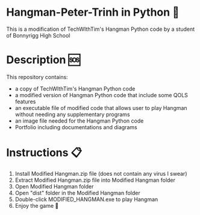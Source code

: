 # Hangman-Peter-Trinh in Python 🐍
This is a modification of TechWIthTim's Hangman Python code by a student of Bonnyrigg High School 

# Description 🆘
This repository contains: 
- a copy of TechWIthTim's Hangman Python code 
- a modified version of Hangman Python code that include some QOLS features
- an executable file of modified code that allows user to play Hangman without needing any supplementary programs
- an image file needed for the Hangman Python code
- Portfolio including documentations and diagrams


# Instructions 📋
1. Install Modified Hangman.zip file (does not contain any virus I swear)
2. Extract Modified Hangman.zip file into Modified Hangman folder
3. Open Modified Hangman folder
4. Open "dist" folder in the Modified Hangman folder
5. Double-click MODIFIED_HANGMAN.exe to play Hangman
6. Enjoy the game 🎉

